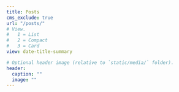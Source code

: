 ```yaml
---
title: Posts
cms_exclude: true
url: "/posts/"
# View.
#   1 = List
#   2 = Compact
#   3 = Card
view: date-title-summary

# Optional header image (relative to `static/media/` folder).
header:
  caption: ""
  image: ""
---
```

